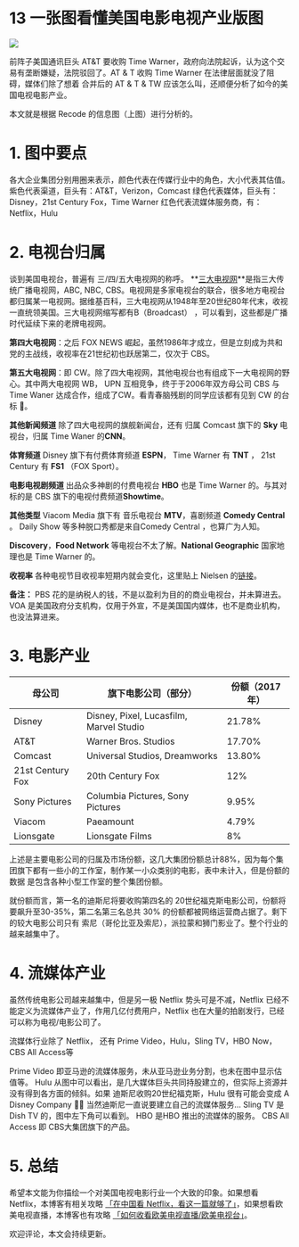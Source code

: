 # 13 一张图看懂美国电影电视产业版图


 ![](https://cdn.shuziyimin.org/blog-13-01-1565527849.jpeg)

 
 前阵子美国通讯巨头 AT&T 要收购 Time Warner，政府向法院起诉，认为这个交易有垄断嫌疑，法院驳回了。AT & T 收购 Time Warner 在法律层面就没了阻碍，媒体们除了想着 合并后的 AT & T & TW 应该怎么叫，还顺便分析了如今的美国电视电影产业。
 
 本文就是根据 Recode 的信息图（上图）进行分析的。

# 1. 图中要点
 
 各大企业集团分别用圈来表示，颜色代表在传媒行业中的角色，大小代表其估值。
 紫色代表渠道，巨头有：AT&T，Verizon，Comcast
 绿色代表媒体，巨头有：Disney，21st Century Fox，Time Warner
 红色代表流媒体服务商，有：Netflix，Hulu
 
# 2. 电视台归属
 
谈到美国电视台，普遍有 三/四/五大电视网的称呼。
**[三大电视网](https://en.wikipedia.org/wiki/Big_Three_television_networks)**是指三大传统广播电视网，ABC, NBC, CBS。电视网是多家电视台的联合，很多地方电视台都归属某一电视网。据维基百科，三大电视网从1948年至20世纪80年代末，收视一直统领美国。三大电视网缩写都有B（Broadcast） ，可以看到，这些都是广播时代延续下来的老牌电视网。

**第四大电视网**：之后 FOX NEWS 崛起，虽然1986年才成立，但是立刻成为共和党的主战线，收视率在21世纪初也跃居第二，仅次于 CBS。

**第五大电视网**：即 CW。除了四大电视网，其他电视台也有组成下一大电视网的野心。其中两大电视网 WB， UPN 互相竞争，终于于2006年双方母公司 CBS 与 Time Waner 达成合作，组成了CW。看青春脑残剧的同学应该都有见到 CW 的台标 🙈。

**其他新闻频道**
除了四大电视网的旗舰新闻台，还有 归属 Comcast 旗下的 **Sky** 电视台，归属  Time Waner 的**CNN**。

**体育频道**
Disney 旗下有付费体育频道 **ESPN**， Time Warner 有 **TNT** ， 21st Century 有 **FS1** （FOX Sport）。

**电影电视剧频道**
出品众多神剧的付费电视台 **HBO** 也是  Time Warner 的。与其对标的是 CBS 旗下的电视付费频道**Showtime**。

**其他类型**
Viacom Media 旗下有 音乐电视台 **MTV**，喜剧频道 **Comedy Central** 。 Daily Show 等多种脱口秀都是来自Comedy Central ，也算广为人知。

**Discovery**，**Food Network** 等电视台不太了解。**National Geographic** 国家地理也是 Time Warner 的。

**收视率**
各种电视节目收视率短期内就会变化，这里贴上 Nielsen 的[链接](http://www.nielsen.com/us/en/top10s.html)。

**备注：**
PBS 花的是纳税人的钱，不是以盈利为目的的商业电视台，并未算进去。
VOA 是美国政府分支机构，仅用于外宣，不是美国国内媒体，也不是商业机构，也没法算进来。

# 3. 电影产业



| 母公司 | 旗下电影公司（部分） | 份额（2017年） |
| --- | --- | --- |
| Disney | Disney, Pixel, Lucasfilm, Marvel Studio | 21.78% |
| AT&T | Warner Bros. Studios | 17.70% |
| Comcast | Universal Studios, Dreamworks | 13.80% |
| 21st Century Fox | 20th Century Fox | 12% |
| Sony Pictures | Columbia Pictures, Sony Pictures | 9.95% |
| Viacom | Paeamount | 4.79% |
| Lionsgate | Lionsgate Films | 8% |

上述是主要电影公司的归属及市场份额，这几大集团份额总计88%，因为每个集团旗下都有一些小的工作室，制作某一小众类别的电影，表中未计入，但是份额的数据 是包含各种小型工作室的整个集团份额。

就份额而言，第一名的迪斯尼将要收购第四名的 20世纪福克斯电影公司，份额将要飙升至30-35%，第二名第三名总共 30% 的份额都被网络运营商占据了。剩下的较大电影公司只有 索尼（哥伦比亚及索尼），派拉蒙和狮门影业了。整个行业的越来越集中了。

# 4. 流媒体产业

虽然传统电影公司越来越集中，但是另一极 Netflix 势头可是不减，Netflix 已经不能定义为流媒体产业了，作用几亿付费用户，Netflix 也在大量的拍剧发行，已经可以称为电视/电影公司了。

流媒体行业除了 Netflix， 还有 Prime Video，Hulu，Sling TV，HBO Now，CBS All Access等
 
Prime Video 即亚马逊的流媒体服务，未从亚马逊业务分割，也未在图中显示估值等。
Hulu 从图中可以看出，是几大媒体巨头共同持股建立的，但实际上资源并没有得到各方面的倾斜。如果 迪斯尼收购20世纪福克斯，Hulu 很有可能会变成 A Disney Company 🤦‍♂️ 当然迪斯尼一直说要建立自己的流媒体服务...
Sling TV 是 Dish TV 的，图中左下角可以看到。
HBO 是HBO 推出的流媒体的服务。
CBS All Access 即 CBS大集团旗下的产品。

# 5. 总结

希望本文能为你描绘一个对美国电视电影行业一个大致的印象。如果想看Netflix，本博客有相关攻略 [「在中国看 Netflix，看这一篇就够了」](https://digitalimmigrant.org/16)，如果想看欧美电视直播，本博客也有攻略  [「如何收看欧美电视直播/欧美电视台」](https://digitalimmigrant.org/34)。

欢迎评论，本文会持续更新。